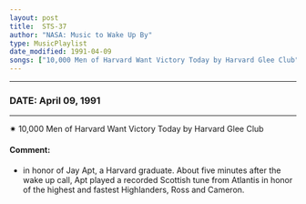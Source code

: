 ```yaml
---
layout: post
title:  STS-37
author: "NASA: Music to Wake Up By"
type: MusicPlaylist
date_modified: 1991-04-09
songs: ["10,000 Men of Harvard Want Victory Today by Harvard Glee Club"]
---
```


----
### DATE: April 09, 1991
----
✷ 10,000 Men of Harvard Want Victory Today by Harvard Glee Club

#### Comment:
* in honor of Jay Apt, a Harvard graduate. About five minutes after the wake up call, Apt played a recorded Scottish tune from Atlantis in honor of the highest and fastest Highlanders, Ross and Cameron.



<br/>
<center>
	<a target="_blank"
	   href="https://twitter.com/intent/tweet?hashtags=Space,NASA,Playlist,NASAWakeupCalls,SpaceProgram&text={{ page.author}}, '{{ page.songs.first }}' {{ page.title }}, {{ page.date | date: '%B %d, %Y' }}. {{ site.url }}{{ page.url }}&via=nasawakeupcalls"><i class="fab fa-twitter" alt="Tweet this page" style="font-size: 1.3em;"></i></a>
	&nbsp; 	<i class="fas fa-user-astronaut" style="font-size: 1.5em;"></i> &nbsp;
    <a type="amzn" search="'10,000 Men of Harvard Want Victory Today by Harvard Glee Club'" category="popular music">
    <i class="fab fa-amazon" style="font-size: 1.3em;"></i></a>
</center>
